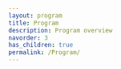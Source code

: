 ```yaml
---
layout: program
title: Program
description: Program overview
navorder: 3
has_children: true
permalink: /Program/
---
```





